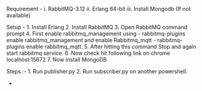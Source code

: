 Requirement - i. RabbitMQ-3.12
              ii. Erlang 64-bit
              iii. Install Mongodb (If not available)

Setup - 1. Install Erlang 
        2. Install RabbitMQ 
        3. Open RabbitMQ command prompt
        4. First enable rabbitmq_management using - rabbitmq-plugins enable rabbitmq_management 
           and enable Rabbitmq_mqtt - rabbitmq-plugins enable rabbitmq_mqtt.
        5. After hitting this command Stop and again start rabbitmq service.
        6. Now check hit following link on chrome localhost:15672
        7. Now install MongoDB

Steps :- 1. Run publisher.py
         2. Run subscriber.py on another powershell.
         
- 
